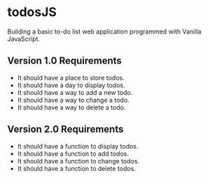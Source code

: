 # todosJS
Building a basic to-do list web application programmed with Vanilla JavaScript.

## Version 1.0 Requirements
- It should have a place to store todos.
- It should have a day to display todos.
- It should have a way to add a new todo.
- It should have a way to change a todo.
- It should have a way to delete a todo.

## Version 2.0 Requirements
- It should have a function to display todos.
- It should have a function to add todos.
- It should have a function to change todos.
- It should have a function to delete todos.
